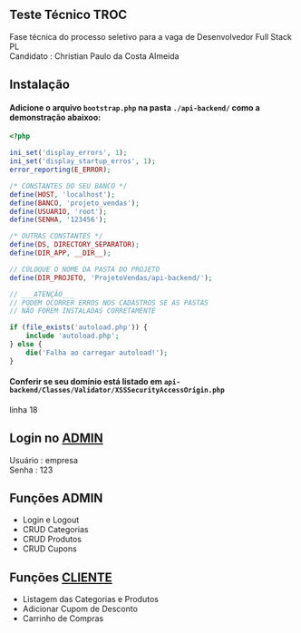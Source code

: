 ## Teste Técnico TROC
Fase técnica do processo seletivo para a vaga de Desenvolvedor Full Stack PL  
Candidato : Christian Paulo da Costa Almeida
## Instalação

#### Adicione o arquivo `bootstrap.php` na pasta `./api-backend/` como a demonstração abaixoo:

```php
<?php

ini_set('display_errors', 1);
ini_set('display_startup_erros', 1);
error_reporting(E_ERROR);

/* CONSTANTES DO SEU BANCO */
define(HOST, 'localhost');
define(BANCO, 'projeto_vendas');
define(USUARIO, 'root');
define(SENHA, '123456');

/* OUTRAS CONSTANTES */
define(DS, DIRECTORY_SEPARATOR);
define(DIR_APP, __DIR__);

// COLOQUE O NOME DA PASTA DO PROJETO
define(DIR_PROJETO, 'ProjetoVendas/api-backend/');

// ___ATENÇÃO___
// PODEM OCORRER ERROS NOS CADASTROS SE AS PASTAS
// NÃO FOREM INSTALADAS CORRETAMENTE

if (file_exists('autoload.php')) {
    include 'autoload.php';
} else {
    die('Falha ao carregar autoload!');
}
```

#### Conferir se seu domínio está listado em `api-backend/Classes/Validator/XSSSecurityAccessOrigin.php`
linha 18

## Login no [ADMIN](http://adminvendas.2dmedia.com.br/api-front/empresa/)

Usuário : empresa  
Senha :  123

## Funções ADMIN

* Login e Logout
* CRUD Categorias
* CRUD Produtos
* CRUD Cupons

## Funções [CLIENTE](http://adminvendas.2dmedia.com.br/usuariovendas/)

* Listagem das Categorias e Produtos
* Adicionar Cupom de Desconto
* Carrinho de Compras

